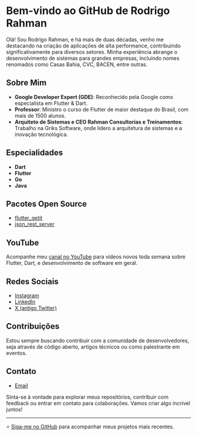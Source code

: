 # Bem-vindo ao GitHub de Rodrigo Rahman

Olá! Sou Rodrigo Rahman, e há mais de duas décadas, venho me destacando na criação de aplicações de alta performance, contribuindo significativamente para diversos setores. Minha experiência abrange o desenvolvimento de sistemas para grandes empresas, incluindo nomes renomados como Casas Bahia, CVC, BACEN, entre outras.

## Sobre Mim

- **Google Developer Expert (GDE)**: Reconhecido pela Google como especialista em Flutter & Dart.
- **Professor**: Ministro o curso de Flutter de maior destaque do Brasil, com mais de 1500 alunos.
- **Arquiteto de Sistemas e CEO Rahman Consultorias e Treinamentos**: Trabalho na Griks Software, onde lidero a arquitetura de sistemas e a inovação tecnológica.

## Especialidades

- **Dart**
- **Flutter**
- **Go**
- **Java**

## Pacotes Open Source

- [flutter_getit](https://pub.dev/packages/flutter_getit)
- [json_rest_server](https://pub.dev/packages/json_rest_server)

## YouTube

Acompanhe meu [canal no YouTube](https://youtube.com/rodrigorahman) para vídeos novos toda semana sobre Flutter, Dart, e desenvolvimento de software em geral.

## Redes Sociais

- [Instagram](https://instagram.com/rodrigorahman.dev)
- [LinkedIn](https://www.linkedin.com/in/rodrigo-rahman/)
- [X (antigo Twitter)](https://x.com/RodrigoRahman)

## Contribuições

Estou sempre buscando contribuir com a comunidade de desenvolvedores, seja através de código aberto, artigos técnicos ou como palestrante em eventos.

## Contato

- [Email](mailto:rodrigo@academiadoflutter.com.br)

Sinta-se à vontade para explorar meus repositórios, contribuir com feedback ou entrar em contato para colaborações. Vamos criar algo incrível juntos!

---

⭐️ [Siga-me no GitHub](https://github.com/rodrigo-rahman) para acompanhar meus projetos mais recentes.
